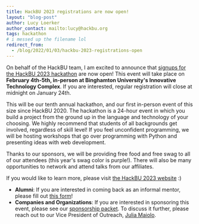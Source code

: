 ```yaml
---
title: HackBU 2023 registrations are now open!
layout: "blog-post"
author: Lucy Loerker
author_contact: mailto:lucy@hackbu.org
tags: hackathon
# i messed up the filename lol
redirect_from:
  - /blog/2022/01/03/hackbu-2023-registrations-open
---
```


On behalf of the HackBU team, I am excited to announce that [signups for the HackBU 2023 hackathon](https://docs.google.com/forms/d/1GANiL5gH3OvpN1NBtq7epuL2RSFfitVxYH351ByBfu0/edit) are now open! This event will take place on **February 4th-5th, in-person at Binghamton University's Innovative Technology Complex**. If you are interested, regular registration will close at midnight on January 24th.

<!--more-->

This will be our tenth annual hackathon, and our first in-person event of this size since HackBU 2020. The hackathon is a 24-hour event in which you build a project from the ground up in the language and technology of your choosing. We highly recommend that students of all backgrounds get involved, regardless of skill level! If you feel unconfident programming, we will be hosting workshops that go over programming with Python and presenting ideas with web development.

Thanks to our sponsors, we will be providing free food and free swag to all of our attendees (this year's swag color is purple!). There will also be many opportunities to network and attend talks from our affiliates.

If you would like to learn more, please visit [the HackBU 2023 website](https://hackbu.org/2023/) :)

<div class="note">
  <ul>
    <li>
      <b>Alumni</b>: If you are interested in coming back as an informal mentor, please fill out <a href="https://docs.google.com/forms/d/e/1FAIpQLSdsfWBeCTEGD_w57oQI3FDa4lGQhnNJzbhVVHvHcT2HMJoa3A/viewform?usp=sf_link">this form</a>!
    </li>
    <li>
      <b>Companies and Organizations</b>: If you are interested in sponsoring this event, please see our <a href="https://hackbu.org/2023/sponsorship_packet.pdf">sponsorship packet</a>. To discuss it further, please reach out to our Vice President of Outreach, <a href="mailto:jmaiolo1@binghamton.edu">Julia Maiolo</a>.
    </li>
  </ul>
</div>
